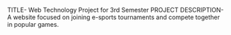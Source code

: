 TITLE- Web Technology Project for 3rd Semester
PROJECT DESCRIPTION- A website focused on joining e-sports tournaments and compete together in popular games.
